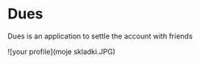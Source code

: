 # Dues
Dues is an application to settle the account with friends

![your profile](moje skladki.JPG)
